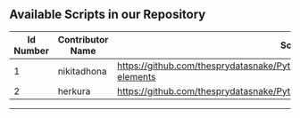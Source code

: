 ## Available Scripts in our Repository

| Id Number | Contributor Name           | Script                                                                                                                                                                                            |
| --------- | -------------------------- | --------------------------------------------------
| 1         | nikitadhona                | https://github.com/thesprydatasnake/Python_Use_Cases/tree/main/common-elements   
| 2         | herkura                    | https://github.com/thesprydatasnake/Python_Use_Cases/tree/main/dot%20product                 
---
